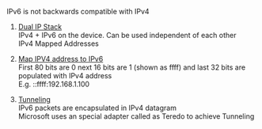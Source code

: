 IPv6 is not backwards compatible with IPv4

1. <u>Dual IP Stack</u>  
   IPv4 + IPv6 on the device. Can be used independent of each other  
   IPv4 Mapped Addresses

2. <u>Map IPV4 address to IPv6</u>  
   First 80 bits are 0 next 16 bits are 1 (shown as ffff) and last 32 bits are populated with IPv4 address  
   E.g. ::ffff:192.168.1.100

3. <u>Tunneling</u>  
   IPv6 packets are encapsulated in IPv4 datagram  
   Microsoft uses an special adapter called as Teredo to achieve Tunneling
